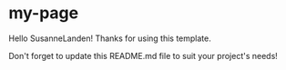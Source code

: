 # my-page

Hello SusanneLanden! Thanks for using this template.

Don't forget to update this README.md file to suit your project's needs!


